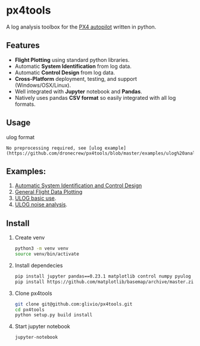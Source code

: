 # px4tools

A log analysis toolbox for the [PX4 autopilot](http://px4.io/) written in python.

## Features

* **Flight Plotting** using standard python libraries.
* Automatic **System Identification** from log data.
* Automatic **Control Design** from log data.
* **Cross-Platform** deployment, testing, and support (Windows/OSX/Linux).
* Well integrated with **Jupyter** notebook and **Pandas**.
* Natively uses pandas **CSV format** so easily integrated with all log formats.

## Usage

ulog format

	No preprocessing required, see [ulog example](https://github.com/dronecrew/px4tools/blob/master/examples/ulog%20analysis.ipynb).
	

## Examples:

1. [Automatic System Identification and Control Design](https://github.com/dronecrew/px4tools/blob/master/examples/Log%20based%20System%20Identification%20and%20Control%20Design.ipynb)
2. [General Flight Data Plotting](https://github.com/jgoppert/lpe-analysis/blob/master/15-09-30%20Kabir%20Log.ipynb)
3. [ULOG basic use](https://github.com/dronecrew/px4tools/blob/master/examples/ulog%20analysis.ipynb).
4. [ULOG noise analysis](https://github.com/dronecrew/px4tools/blob/master/examples/ulog%20noise%20analysis.ipynb).


## Install

1. Create venv
	```bash
	python3 -m venv venv
	source venv/bin/activate	
	```
2. Install dependecies
	```bash
	pip install jupyter pandas==0.23.1 matplotlib control numpy pyulog scipy
	pip install https://github.com/matplotlib/basemap/archive/master.zip
	```
3. Clone px4tools
	```bash
	git clone git@github.com:glivio/px4tools.git
	cd px4tools
	python setup.py build install
	```
4. Start jupyter notebook
	```bash
	jupyter-notebook
	```
